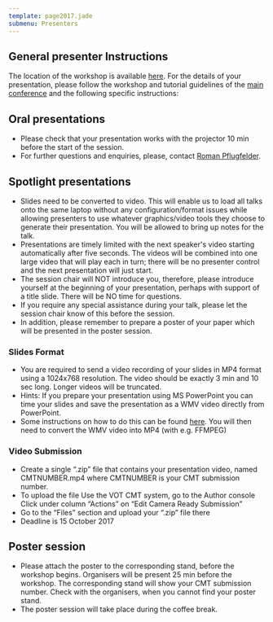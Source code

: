```yaml
---
template: page2017.jade
submenu: Presenters
---
```


## General presenter Instructions

The location of the workshop is available [here](http://iccv2017.thecvf.com/program/workshops). For the details of your presentation, please follow the workshop and tutorial guidelines of the [main conference](http://iccv2017.thecvf.com/submission/presentation) and the following specific instructions:

## Oral presentations

 * Please check that your presentation works with the projector 10 min before the start of the session.
 * For further questions and enquiries, please, contact [Roman Pflugfelder](roman.pflugfelder@tuwien.ac.at).

## Spotlight presentations

 * Slides need to be converted to video. This will enable us to load all talks onto the same laptop without any configuration/format issues while allowing presenters to use whatever graphics/video tools they choose to generate their presentation. You will be allowed to bring up notes for the talk.
 * Presentations are timely limited with the next speaker's video starting automatically after five seconds. The videos will be combined into one large video that will play each in turn; there will be no presenter control and the next presentation will just start.
 * The session chair will NOT introduce you, therefore, please introduce yourself at the beginning of your presentation, perhaps with support of a title slide. There will be NO time for questions.
 * If you require any special assistance during your talk, please let the session chair know of this before the session.
 * In addition, please remember to prepare a poster of your paper which will be presented in the poster session.

### Slides Format
 * You are required to send a video recording of your slides in MP4 format using a 1024x768 resolution. The video should be exactly 3 min and 10 sec long. Longer videos will be truncated.
 * Hints: If you prepare your presentation using MS PowerPoint you can time your slides and save the presentation as a WMV video directly from PowerPoint.
 * Some instructions on how to do this can be found [here](https://support.office.com/en-us/article/Turn-your-presentation-into-a-video-c140551f-cb37-4818-b5d4-3e30815c3e83). You will then need to convert the WMV video into MP4 (with e.g. FFMPEG)

### Video Submission

 * Create a single “.zip” file that contains your presentation video, named CMTNUMBER.mp4 where CMTNUMBER is your CMT submission number.
 * To upload the file Use the VOT CMT system, go to the Author console Click under column “Actions” on “Edit Camera Ready Submission”
 * Go to the “Files” section and upload your “.zip” file there
 * Deadline is 15 October 2017

## Poster session

 * Please attach the poster to the corresponding stand, before the workshop begins. Organisers will be present 25 min before the workshop. The corresponding stand will show your CMT submission number. Check with the organisers, when you cannot find your poster stand.
 * The poster session will take place during the coffee break.
